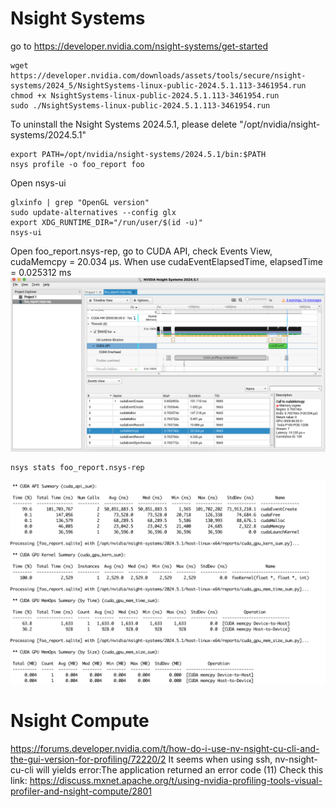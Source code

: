 # Nsight Systems
go to https://developer.nvidia.com/nsight-systems/get-started
```
wget https://developer.nvidia.com/downloads/assets/tools/secure/nsight-systems/2024_5/NsightSystems-linux-public-2024.5.1.113-3461954.run
chmod +x NsightSystems-linux-public-2024.5.1.113-3461954.run
sudo ./NsightSystems-linux-public-2024.5.1.113-3461954.run
```
To uninstall the Nsight Systems 2024.5.1, please delete "/opt/nvidia/nsight-systems/2024.5.1"
```
export PATH=/opt/nvidia/nsight-systems/2024.5.1/bin:$PATH
nsys profile -o foo_report foo
```
Open nsys-ui
```
glxinfo | grep "OpenGL version"
sudo update-alternatives --config glx
export XDG_RUNTIME_DIR="/run/user/$(id -u)"
nsys-ui
```
Open foo_report.nsys-rep, go to CUDA API, check Events View, cudaMemcpy = 20.034 μs.
When use cudaEventElapsedTime, elapsedTime = 0.025312 ms
![Results Figure](images/nsys-ui.png)
```
nsys stats foo_report.nsys-rep
```
![Results Figure](images/nsys.png)
# Nsight Compute
https://forums.developer.nvidia.com/t/how-do-i-use-nv-nsight-cu-cli-and-the-gui-version-for-profiling/72220/2
It seems when using ssh, nv-nsight-cu-cli will yields error:The application returned an error code (11)
Check this link: https://discuss.mxnet.apache.org/t/using-nvidia-profiling-tools-visual-profiler-and-nsight-compute/2801

